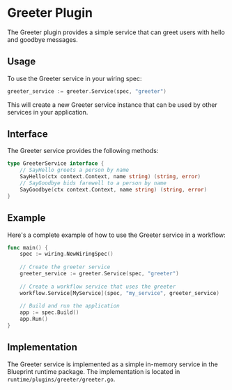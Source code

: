# Greeter Plugin

The Greeter plugin provides a simple service that can greet users with hello and goodbye messages.

## Usage

To use the Greeter service in your wiring spec:

```go
greeter_service := greeter.Service(spec, "greeter")
```

This will create a new Greeter service instance that can be used by other services in your application.

## Interface

The Greeter service provides the following methods:

```go
type GreeterService interface {
    // SayHello greets a person by name
    SayHello(ctx context.Context, name string) (string, error)
    // SayGoodbye bids farewell to a person by name
    SayGoodbye(ctx context.Context, name string) (string, error)
}
```

## Example

Here's a complete example of how to use the Greeter service in a workflow:

```go
func main() {
    spec := wiring.NewWiringSpec()
    
    // Create the greeter service
    greeter_service := greeter.Service(spec, "greeter")
    
    // Create a workflow service that uses the greeter
    workflow.Service[MyService](spec, "my_service", greeter_service)
    
    // Build and run the application
    app := spec.Build()
    app.Run()
}
```

## Implementation

The Greeter service is implemented as a simple in-memory service in the Blueprint runtime package. The implementation is located in `runtime/plugins/greeter/greeter.go`. 